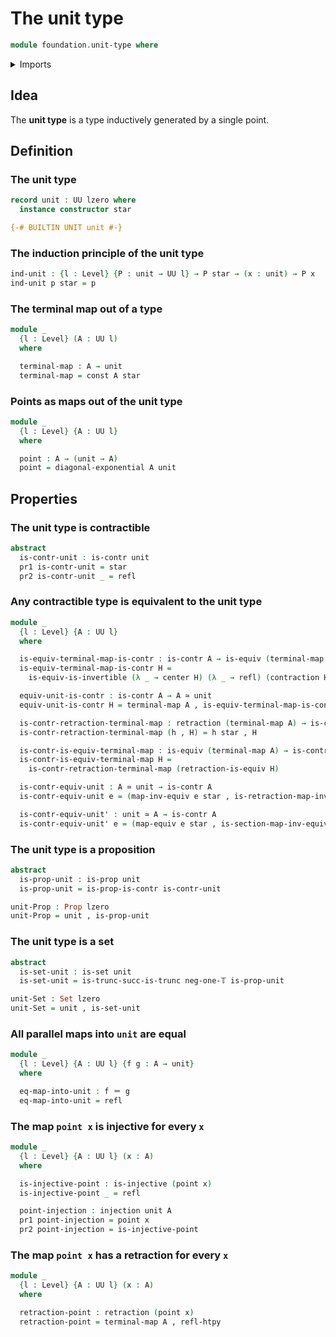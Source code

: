 # The unit type

```agda
module foundation.unit-type where
```

<details><summary>Imports</summary>

```agda
open import foundation.dependent-pair-types
open import foundation.universe-levels

open import foundation-core.constant-maps
open import foundation-core.contractible-types
open import foundation-core.diagonal-maps-of-types
open import foundation-core.equivalences
open import foundation-core.homotopies
open import foundation-core.identity-types
open import foundation-core.injective-maps
open import foundation-core.propositions
open import foundation-core.retractions
open import foundation-core.sets
open import foundation-core.truncated-types
open import foundation-core.truncation-levels
```

</details>

## Idea

The **unit type** is a type inductively generated by a single point.

## Definition

### The unit type

```agda
record unit : UU lzero where
  instance constructor star

{-# BUILTIN UNIT unit #-}
```

### The induction principle of the unit type

```agda
ind-unit : {l : Level} {P : unit → UU l} → P star → (x : unit) → P x
ind-unit p star = p
```

### The terminal map out of a type

```agda
module _
  {l : Level} (A : UU l)
  where

  terminal-map : A → unit
  terminal-map = const A star
```

### Points as maps out of the unit type

```agda
module _
  {l : Level} {A : UU l}
  where

  point : A → (unit → A)
  point = diagonal-exponential A unit
```

## Properties

### The unit type is contractible

```agda
abstract
  is-contr-unit : is-contr unit
  pr1 is-contr-unit = star
  pr2 is-contr-unit _ = refl
```

### Any contractible type is equivalent to the unit type

```agda
module _
  {l : Level} {A : UU l}
  where

  is-equiv-terminal-map-is-contr : is-contr A → is-equiv (terminal-map A)
  is-equiv-terminal-map-is-contr H =
    is-equiv-is-invertible (λ _ → center H) (λ _ → refl) (contraction H)

  equiv-unit-is-contr : is-contr A → A ≃ unit
  equiv-unit-is-contr H = terminal-map A , is-equiv-terminal-map-is-contr H

  is-contr-retraction-terminal-map : retraction (terminal-map A) → is-contr A
  is-contr-retraction-terminal-map (h , H) = h star , H

  is-contr-is-equiv-terminal-map : is-equiv (terminal-map A) → is-contr A
  is-contr-is-equiv-terminal-map H =
    is-contr-retraction-terminal-map (retraction-is-equiv H)

  is-contr-equiv-unit : A ≃ unit → is-contr A
  is-contr-equiv-unit e = (map-inv-equiv e star , is-retraction-map-inv-equiv e)

  is-contr-equiv-unit' : unit ≃ A → is-contr A
  is-contr-equiv-unit' e = (map-equiv e star , is-section-map-inv-equiv e)
```

### The unit type is a proposition

```agda
abstract
  is-prop-unit : is-prop unit
  is-prop-unit = is-prop-is-contr is-contr-unit

unit-Prop : Prop lzero
unit-Prop = unit , is-prop-unit
```

### The unit type is a set

```agda
abstract
  is-set-unit : is-set unit
  is-set-unit = is-trunc-succ-is-trunc neg-one-𝕋 is-prop-unit

unit-Set : Set lzero
unit-Set = unit , is-set-unit
```

### All parallel maps into `unit` are equal

```agda
module _
  {l : Level} {A : UU l} {f g : A → unit}
  where

  eq-map-into-unit : f ＝ g
  eq-map-into-unit = refl
```

### The map `point x` is injective for every `x`

```agda
module _
  {l : Level} {A : UU l} (x : A)
  where

  is-injective-point : is-injective (point x)
  is-injective-point _ = refl

  point-injection : injection unit A
  pr1 point-injection = point x
  pr2 point-injection = is-injective-point
```

### The map `point x` has a retraction for every `x`

```agda
module _
  {l : Level} {A : UU l} (x : A)
  where

  retraction-point : retraction (point x)
  retraction-point = terminal-map A , refl-htpy
```
